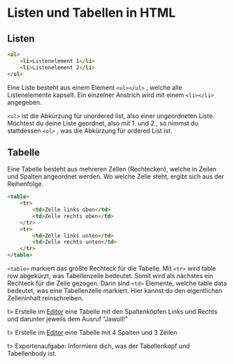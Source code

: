 # Listen und Tabellen in HTML

## Listen

```html
<ul>
	<li>Listenelement 1</li>
	<li>Listenelement 2</li>
</ul>
```

Eine Liste besteht aus einem Element `<ul></ul>` , welche alle Listenelemente kapselt. Ein einzelner Anstrich wird mit einem `<li></li>` angegeben.

`<ul>` ist die Abkürzung für unordered list, also einer ungeordneten Liste. Möchtest du deine Liste geordnet, also mit 1. und 2., so nimmst du stattdessen `<ol>` , was die Abkürzung für ordered List ist.


## Tabelle

Eine Tabelle besteht aus mehreren Zellen (Rechtecken), welche in Zeilen und Spalten angeordnet werden. Wo welche Zelle steht, ergibt sich aus der Reihenfolge.

```html
<table>
	<tr>
		<td>Zelle links oben</td>
		<td>Zelle rechts oben</td>
	</tr>
	<tr>
		<td>Zelle links unten</td>
		<td>Zelle rechts unten</td>
	</tr>
</table>
```

`<table>` markiert das größte Rechteck für die Tabelle. Mit `<tr>` wird table row abgekürzt, was Tabellenzeile bedeutet. Somit wird als nächstes ein Rechteck für die Zeile gezogen. Darin sind `<td>` Elemente, welche table data bedeutet, was eine Tabellenzelle markiert. Hier kannst du den eigentlichen Zelleninhalt reinschreiben.

t> Erstelle im [Editor](https://apps.wi-wissen.de/html-css-js-editor/) eine Tabelle mit den Spaltenköpfen Links und Rechts und darunter jeweils dem Ausruf "Jawoll!"

t> Erstelle im [Editor](https://apps.wi-wissen.de/html-css-js-editor/) eine Tabelle mit 4 Spalten und 3 Zeilen

t> Expertenaufgabe: Informiere dich, was der Tabellenkopf und Tabellenbody ist.
